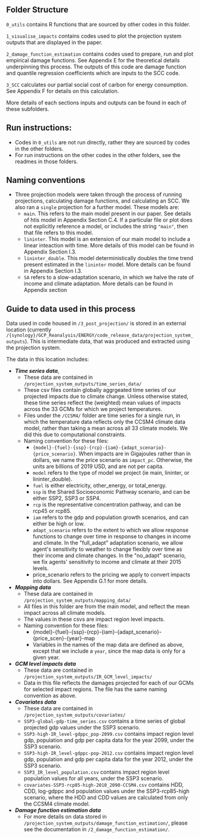 ## Folder Structure

`0_utils` contains R functions that are sourced by other codes in this folder. 

`1_visualise_impacts` contains codes used to plot the projection system outputs that are displayed in the paper. 

`2_damage_function_estimation` contains codes used to prepare, run and plot empirical damage functions. See Appendix E for the theoretical details underpinning this process. The outputs of this code are damage function and quantile regression coefficients which are inputs to the SCC code. 

`3_SCC` calculates our partial social cost of carbon for energy consumption. See Appendix F for details on this calculation. 

More details of each sections inputs and outputs can be found in each of these subfolders. 

## Run instructions: 
* Codes in `0_utils` are not run directly, rather they are sourced by codes in the other folders. 
* For run instructions on the other codes in the other folders, see the readmes in those folders. 

## Naming conventions
- Three projection models were taken through the process of running projections, calculating damage functions, and calculating an SCC. We also ran a `single` projection for a further model. These models are: 
  - `main`. This refers to the main model present in our paper. See details of htis model in Appendix Section C.4. If a particular file or plot does not explicitly reference a model, or includes the string `"main"`, then that file refers to this model. 
  - `lininter`. This model is an extension of our main model to include a linear inteaction with time. More details of this model can be found in Appendix Section I.3. 
  - `lininter_double`. This model deterministically doubles the time trend present estimated in the `lininter` model. More details can be found in Appendix Section I.3.  
  - `SA` refers to a slow-adaptation scenario, in which we halve the rate of income and climate adaptation. More details can be found in Appendix section 

## Guide to data used in this process

Data used in code housed in `/3_post_projection/` is stored in an external location (currently `/{synology}/GCP_Reanalysis/ENERGY/code_release_data/projection_system_outputs`). This is intermediate data, that was produced and extracted using the projection system.

The data in this location includes: 
- ***Time series data***, 
  - These data are contained in `/projection_system_outputs/time_series_data/`
  - These csv files contain globally aggrgeated time series of our projected impacts due to climate change. Unless otherwise stated, these time series reflect the (weighted) mean values of impacts across the 33 GCMs for which we project temperatures. 
  - Files under the `/CCSM4/` folder are time series for a single run, in which the temperature data reflects only the CCSM4 climate data model, rather than taking a mean across all 33 climate models. We did this due to computational constraints. 
  - Naming convention for these files: 
    - `{model}-{fuel}-{ssp}-{rcp}-{iam}-{adapt_scenario}-{price_scenario}`. When impacts are in Gigajoules rather than in dollars, we name the price scenario as `impact_pc`. Otherwise, the units are billions of 2019 USD, and are not per capita. 
    - `model` refers to the type of model we project (ie main, lininter, or lininter_double). 
    - `fuel` is either electricity, other_energy, or total_energy. 
    - `ssp` is the Shared Socioeconomic Pathway scenario, and can be either SSP2, SSP3 or SSP4. 
    - `rcp` is the representative concentration pathway, and can be rcp45 or rcp85.
    - `iam` refers to the gdp and population growth scenarios, and can either be high or low. 
    - `adapt_scenario` refers to the extent to which we allow response functions to change over time in response to changes in income and climate. In the "full_adapt" adaptation scenario, we allow agent's sensitivity to weather to change flexibly over time as their income and climate changes. In the "no_adapt" scenario, we fix agents' sensitivity to income and climate at their 2015 levels. 
    - price_scenario refers to the pricing we apply to convert impacts into dollars. See Appendix G.1 for more details. 
- ***Mapping data***
  - These data are contained in  `/projection_system_outputs/mapping_data/`
  - All files in this folder are from the main model, and reflect the mean impact across all climate models.
  - The values in these csvs are impact region level impacts.
  - Naming convention for these files: 
    - {model}-{fuel}-{ssp}-{rcp}-{iam}-{adapt_scenario}-{price_scen}-{year}-map
    - Variables in the names of the map data are defined as above, except that we include a `year`, since the map data is only for a given year. 
- ***GCM level impacts data***
  - These data are contained in  `/projection_system_outputs/IR_GCM_level_impacts/`
  - Data in this file reflects the damages projected for each of our GCMs for selected impact regions. The file has the same naming convention as above.
- ***Covariates data***
  - These data are contained in  `/projection_system_outputs/covariates/`
  - `SSP3-global-gdp-time_series.csv` contains a time series of global projected gdp values under the SSP3 scenario. 
  - `SSP3-high-IR_level-gdppc_pop-2099.csv` contains impact region level gdp, population and gdp per capita data for the year 2099, under the SSP3 scenario. 
  - `SSP3-high-IR_level-gdppc-pop-2012.csv` contains impact region level gdp, population and gdp per capita data for the year 2012, under the SSP3 scenario. 
  - `SSP3_IR_level_population.csv` contains impact region level population values for all years, under the SSP3 scenario.
  - `covariates-SSP3-rcp85-high-2010_2090-CCSM4.csv` contains HDD, CDD, log-gdppc and population values under the SSP3-rcp85-high scenario, where the HDD and CDD values are calculated from only the CCSM4 climate model. 
- ***Damage function estimation data***
  - For more details on data stored in `/projection_system_outputs/damage_function_estimation/`, please see the documentation in  `/2_damage_function_estimation/`. 


    
